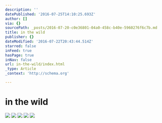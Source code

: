 ```yaml
---
description: ''
datePublished: '2016-07-25T14:10:25.693Z'
author: []
via: {}
sourcePath: _posts/2016-07-20-c0e36801-04a0-458c-b40e-5960276f6c7b.md
title: in the wild
publisher: {}
dateModified: '2016-07-22T20:43:44.514Z'
starred: false
inFeed: true
hasPage: true
inNav: false
url: in-the-wild/index.html
_type: Article
_context: 'http://schema.org'

---
```

# in the wild
![](https://s3-us-west-2.amazonaws.com/the-grid-img/p/b35b83a14a287cf15a49158ad2513ed21ed76bf2.jpg)
![](https://s3-us-west-2.amazonaws.com/the-grid-img/p/c458fddf483bf8556c475d0357dc987ce351ccfb.jpg)
![](https://s3-us-west-2.amazonaws.com/the-grid-img/p/0c2118eda796178ccf55a8bacd5d08f87b6a8b3d.jpg)
![](https://s3-us-west-2.amazonaws.com/the-grid-img/p/b5fcbac5d71463a00466e63949fc1b29dbc076d9.jpg)
![](https://the-grid-user-content.s3-us-west-2.amazonaws.com/1e1ad9a6-9e56-4aed-9692-ee39c9993164.jpg)